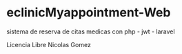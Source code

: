 # eclinicMyappointment-Web
sistema de reserva de citas medicas con php - jwt - laravel 

Licencia Libre
Nicolas Gomez 
